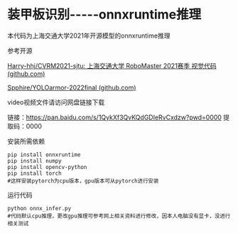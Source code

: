# 装甲板识别-----onnxruntime推理

本代码为上海交通大学2021年开源模型的onnxruntime推理

参考开源

[Harry-hhj/CVRM2021-sjtu: 上海交通大学 RoboMaster 2021赛季 视觉代码 (github.com)](https://github.com/Harry-hhj/CVRM2021-sjtu)

[Spphire/YOLOarmor-2022final (github.com)](https://github.com/Spphire/YOLOarmor-2022final)



video视频文件请访问网盘链接下载

链接：https://pan.baidu.com/s/1QykXf3QvKQdGDIeRvCxdzw?pwd=0000 
提取码：0000 



安装所需依赖

```
pip install onnxruntime
pip install numpy
pip install opencv-python
pip install torch
#这样安装pytorch为cpu版本，gpu版本可从pytorch进行安装
```

运行代码

```
python onnx_infer.py
#代码默认cpu推理，更改gpu推理可参考网上相关资料进行修改，因本人电脑没有显卡，没进行相关测试
```

